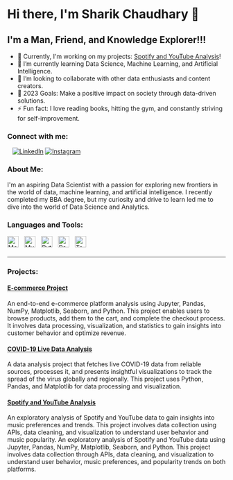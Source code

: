 # Hi there, I'm Sharik Chaudhary 👋 


## I'm a Man, Friend, and Knowledge Explorer!!!

- 🔭 Currently, I'm working on my projects: [Spotify and YouTube Analysis](https://github.com/sharik756/spotify-youtube-analysis)!
- 🌱 I’m currently learning Data Science, Machine Learning, and Artificial Intelligence.
- 👯 I’m looking to collaborate with other data enthusiasts and content creators.
- 🥅 2023 Goals: Make a positive impact on society through data-driven solutions.
- ⚡ Fun fact: I love reading books, hitting the gym, and constantly striving for self-improvement.

### Connect with me:
&nbsp;&nbsp;
[![LinkedIn](./img/linkedin.svg)](https://linkedin.com/in/sharik-chaudhary-8b2a75269)
[![Instagram](./img/instagram.svg)](https://instagram.com/sharik_rana20?igshid=MzRlODBiNWFlZA==)

### About Me:
I'm an aspiring Data Scientist with a passion for exploring new frontiers in the world of data, machine learning, and artificial intelligence. I recently completed my BBA degree, but my curiosity and drive to learn led me to dive into the world of Data Science and Analytics.

### Languages and Tools:
<img align="left" alt="MongoDB" width="26px" src="https://cdn.jsdelivr.net/gh/devicons/devicon/icons/mongodb/mongodb-original.svg" style="padding-right:10px;" />
<img align="left" alt="MySQL" width="26px" src="https://cdn.jsdelivr.net/gh/devicons/devicon/icons/mysql/mysql-original.svg" style="padding-right:10px;" />
<img align="left" alt="Python" width="26px" src="https://cdn.jsdelivr.net/gh/devicons/devicon/icons/python/python-original.svg" style="padding-right:10px;" />
<img align="left" alt="Pandas" width="26px" src="https://cdn.jsdelivr.net/gh/devicons/devicon/icons/pandas/pandas-original.svg" style="padding-right:10px;" />
<img align="left" alt="TensorFlow" width="26px" src="https://cdn.jsdelivr.net/gh/devicons/devicon/icons/tensorflow/tensorflow-original.svg" style="padding-right:10px;" />

<br />
<br />

---

### Projects:

#### [E-commerce Project](https://github.com/sharik756/e-commerce-project)
An end-to-end e-commerce platform analysis using Jupyter, Pandas, NumPy, Matplotlib, Seaborn, and Python. This project enables users to browse products, add them to the cart, and complete the checkout process. It involves data processing, visualization, and statistics to gain insights into customer behavior and optimize revenue.
#### [COVID-19 Live Data Analysis](https://github.com/sharik756/COVID-19-Live-Data-Analysis)
A data analysis project that fetches live COVID-19 data from reliable sources, processes it, and presents insightful visualizations to track the spread of the virus globally and regionally. This project uses Python, Pandas, and Matplotlib for data processing and visualization.

#### [Spotify and YouTube Analysis](https://github.com/sharik756/spotify-youtube-analysis)
An exploratory analysis of Spotify and YouTube data to gain insights into music preferences and trends. This project involves data collection using APIs, data cleaning, and visualization to understand user behavior and music popularity.
An exploratory analysis of Spotify and YouTube data using Jupyter, Pandas, NumPy, Matplotlib, Seaborn, and Python. This project involves data collection through APIs, data cleaning, and visualization to understand user behavior, music preferences, and popularity trends on both platforms.

